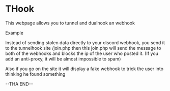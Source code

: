 # THook

This webpage allows you to tunnel and dualhook an webhook

Example

Instead of sending stolen data directly to your discord webhook,
you send it to the tunnelhook site /join.php then this join.php
will send the message to both of the webhooks and blocks the ip
of the user who posted it. (If you add an anti-proxy, it will be almost impossible to spam)

Also if you go on the site it will display a fake webhook to trick the user into thinking
he found something

--THA END--
